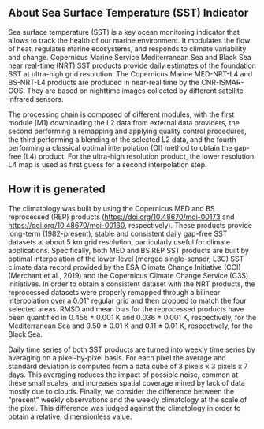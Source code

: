 ## About Sea Surface Temperature (SST) Indicator
Sea surface temperature (SST) is a key ocean monitoring indicator that allows to track the health of our marine environment. It modulates the flow of heat, regulates marine ecosystems, and responds to climate variability and change. Copernicus Marine Service Mediterranean Sea and Black Sea near real-time (NRT) SST products provide daily estimates of the foundation SST at ultra-high grid resolution. The Copernicus Marine MED-NRT-L4 and BS-NRT-L4 products are produced in near-real time by the CNR-ISMAR-GOS. They are based on nighttime images collected by different satellite infrared sensors.

The processing chain is composed of different modules, with the first module (M1) downloading the L2 data from external data providers, the second performing a remapping and applying quality control procedures, the third performing a blending of the selected L2 data, and the fourth performing a classical optimal interpolation (OI) method to obtain the gap-free (L4) product. For the ultra-high resolution product, the lower resolution L4 map is used as first guess for a second interpolation step.

## How it is generated
The climatology was built by using the Copernicus MED and BS reprocessed (REP) products (https://doi.org/10.48670/moi-00173 and https://doi.org/10.48670/moi-00160, respectively). These products provide long-term (1982-present), stable and consistent daily gap-free SST datasets at about 5 km grid resolution, particularly useful for climate applications. Specifically, both MED and BS REP SST products are built by optimal interpolation of the lower-level (merged single-sensor, L3C) SST climate data record provided by the ESA Climate Change Initiative (CCI) (Merchant et al., 2019) and the Copernicus Climate Change Service (C3S) initiatives. In order to obtain a consistent dataset with the NRT products, the reprocessed datasets were properly remapped through a bilinear interpolation over a 0.01° regular grid and then cropped to match the four selected areas. RMSD and mean bias for the reprocessed products have been quantified in 0.456 ± 0.001 K and 0.036 ± 0.001 K, respectively, for the Mediterranean Sea and 0.50 ± 0.01 K and 0.11 ± 0.01 K, respectively, for the Black Sea.

Daily time series of both SST products are turned into weekly time series by averaging on a pixel-by-pixel basis. For each pixel the average and standard deviation is computed from a data cube of 3 pixels x 3 pixels x 7 days. This averaging reduces the impact of possible noise, common at these small scales, and increases spatial coverage mined by lack of data mostly due to clouds. Finally, we consider the difference between the “present” weekly observations and the weekly climatology at the scale of the pixel. This difference was judged against the climatology in order to obtain a relative, dimensionless value.
